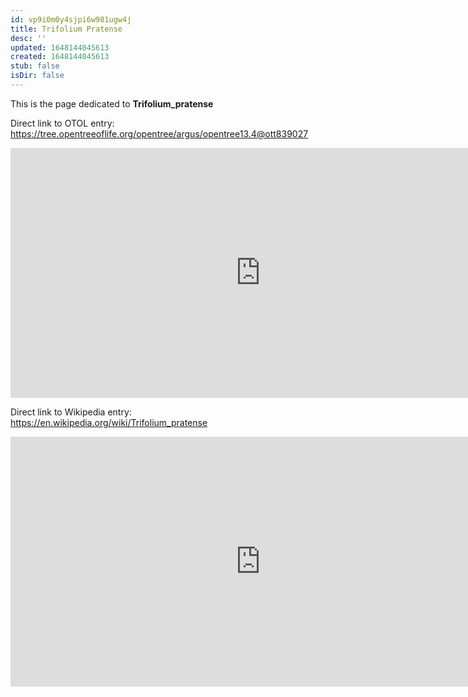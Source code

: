 ```yaml
---
id: vp9i0m0y4sjpi6w981ugw4j
title: Trifolium Pratense
desc: ''
updated: 1648144045613
created: 1648144045613
stub: false
isDir: false
---
```

This is the page dedicated to **Trifolium_pratense**


Direct link to OTOL entry: https://tree.opentreeoflife.org/opentree/argus/opentree13.4@ott839027



<html>
    <body>
    <iframe src="https://tree.opentreeoflife.org/opentree/argus/opentree13.4@ott839027"
    width="800" height="400" frameborder="0" allowfullscreen> </iframe>
    </body>
</html>
    


Direct link to Wikipedia entry: https://en.wikipedia.org/wiki/Trifolium_pratense



<html>
    <body>
    <iframe src="https://en.wikipedia.org/wiki/Trifolium_pratense"
    width="800" height="400" frameborder="0" allowfullscreen> </iframe>
    </body>
</html>
    
